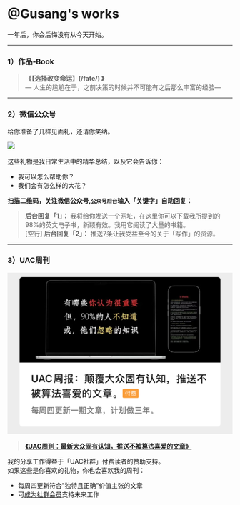 # @Gusang's works  
一年后，你会后悔没有从今天开始。

---

### 1）作品-Book  
> **《【选择改变命运】(/fate/) 》**  
> — 人生的尴尬在于，之前决策的时候并不可能有之后那么丰富的经验—

---

### 2）微信公众号  
给你准备了几样见面礼，还请你笑纳。  

![](wechat-1.png)  

这些礼物是我日常生活中的精华总结，以及它会告诉你：  
- 我可以怎么帮助你？  
- 我们会有怎么样的大花？  

**扫描二维码，关注微信公众号,`公众号后台`输入「关键字」自动回复：**  
> **后台回复「1」：**  我将给你发送一个网址，在这里你可以下载我所提到的98%的英文电子书，新颖有效。我用它阅读了大量的书籍。  
> [空行]
> **后台回复「2」：**  推送7条让我受益至今的关于「写作」的资源。  

---

### 3）UAC周刊  
![](zhoukan-1.jpg)  

> **[《UAC周刊：最新大众固有认知，推送不被算法喜爱的文章》](https://mp.weixin.qq.com/mp/appmsgaibum?biz=MzkyOTE4MDcyOA--&action=geta1bum&a1bum_id=3931407159660855300&scene=126Hwechat_redirect)**  

我的分享工作得益于「UAC社群」付费读者的赞助支持。  
如果这些是你喜欢的礼物，你也会喜欢我的周刊：  
- 每周四更新符合"独特且正确"价值主张的文章  
- 可[成为社群会员](链接)支持未来工作  
